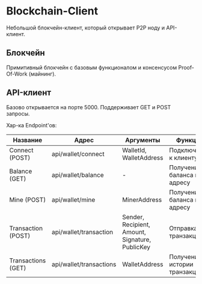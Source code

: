# Blockchain-Client
Небольшой блокчейн-клиент, который открывает P2P ноду и API-клиент. 

## Блокчейн
Примитивный блокчейн с базовым функционалом и консенсусом Proof-Of-Work (майнинг).

## API-клиент
Базово открывается на порте 5000. Поддерживает GET и POST запросы. 

Хар-ка Endpoint'ов: 

| Название  | Адрес | Аргументы | Функция |
| ------------- | ------------- | ------------- | ------------- |
| Connect (POST)  | api/wallet/connect  | WalletId, WalletAddress | Подключение к клиенту |
| Balance (GET)  | api/wallet/balance  | - | Получение баланса по адресу |
| Mine (POST)  | api/wallet/mine | MinerAddress | Получение баланса по адресу |
| Transaction (POST)  | api/wallet/transaction  | Sender, Recipient, Amount, Signature, PublicKey | Отправка транзакции |
| Transactions (GET)  | api/wallet/transactions  | WalletAddress | Получение истории транзакций |
